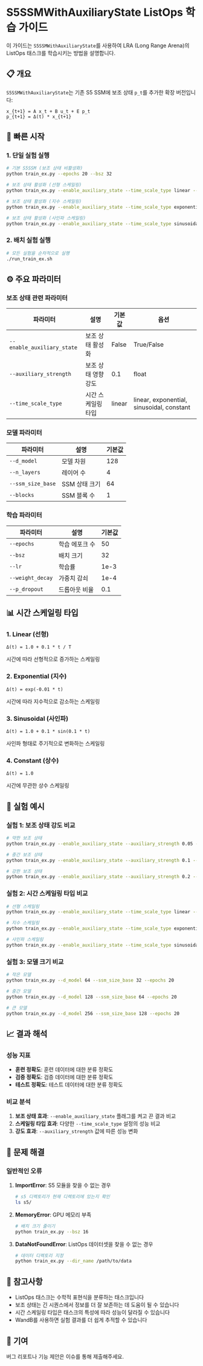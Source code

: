 # S5SSMWithAuxiliaryState ListOps 학습 가이드

이 가이드는 `S5SSMWithAuxiliaryState`를 사용하여 LRA (Long Range Arena)의 ListOps 태스크를 학습시키는 방법을 설명합니다.

## 📋 개요

`S5SSMWithAuxiliaryState`는 기존 S5 SSM에 보조 상태 `p_t`를 추가한 확장 버전입니다:

```
x_{t+1} = A x_t + B u_t + E p_t
p_{t+1} = Δ(t) * x_{t+1}
```

## 🚀 빠른 시작

### 1. 단일 실험 실행

```bash
# 기본 S5SSM (보조 상태 비활성화)
python train_ex.py --epochs 20 --bsz 32

# 보조 상태 활성화 (선형 스케일링)
python train_ex.py --enable_auxiliary_state --time_scale_type linear --epochs 20 --bsz 32

# 보조 상태 활성화 (지수 스케일링)
python train_ex.py --enable_auxiliary_state --time_scale_type exponential --epochs 20 --bsz 32

# 보조 상태 활성화 (사인파 스케일링)
python train_ex.py --enable_auxiliary_state --time_scale_type sinusoidal --epochs 20 --bsz 32
```

### 2. 배치 실험 실행

```bash
# 모든 실험을 순차적으로 실행
./run_train_ex.sh
```

## ⚙️ 주요 파라미터

### 보조 상태 관련 파라미터

| 파라미터 | 설명 | 기본값 | 옵션 |
|---------|------|--------|------|
| `--enable_auxiliary_state` | 보조 상태 활성화 | False | True/False |
| `--auxiliary_strength` | 보조 상태 영향 강도 | 0.1 | float |
| `--time_scale_type` | 시간 스케일링 타입 | linear | linear, exponential, sinusoidal, constant |

### 모델 파라미터

| 파라미터 | 설명 | 기본값 |
|---------|------|--------|
| `--d_model` | 모델 차원 | 128 |
| `--n_layers` | 레이어 수 | 4 |
| `--ssm_size_base` | SSM 상태 크기 | 64 |
| `--blocks` | SSM 블록 수 | 1 |

### 학습 파라미터

| 파라미터 | 설명 | 기본값 |
|---------|------|--------|
| `--epochs` | 학습 에포크 수 | 50 |
| `--bsz` | 배치 크기 | 32 |
| `--lr` | 학습률 | 1e-3 |
| `--weight_decay` | 가중치 감쇠 | 1e-4 |
| `--p_dropout` | 드롭아웃 비율 | 0.1 |

## 📊 시간 스케일링 타입

### 1. Linear (선형)
```
Δ(t) = 1.0 + 0.1 * t / T
```
시간에 따라 선형적으로 증가하는 스케일링

### 2. Exponential (지수)
```
Δ(t) = exp(-0.01 * t)
```
시간에 따라 지수적으로 감소하는 스케일링

### 3. Sinusoidal (사인파)
```
Δ(t) = 1.0 + 0.1 * sin(0.1 * t)
```
사인파 형태로 주기적으로 변화하는 스케일링

### 4. Constant (상수)
```
Δ(t) = 1.0
```
시간에 무관한 상수 스케일링

## 🔬 실험 예시

### 실험 1: 보조 상태 강도 비교
```bash
# 약한 보조 상태
python train_ex.py --enable_auxiliary_state --auxiliary_strength 0.05 --epochs 20

# 중간 보조 상태
python train_ex.py --enable_auxiliary_state --auxiliary_strength 0.1 --epochs 20

# 강한 보조 상태
python train_ex.py --enable_auxiliary_state --auxiliary_strength 0.2 --epochs 20
```

### 실험 2: 시간 스케일링 타입 비교
```bash
# 선형 스케일링
python train_ex.py --enable_auxiliary_state --time_scale_type linear --epochs 20

# 지수 스케일링
python train_ex.py --enable_auxiliary_state --time_scale_type exponential --epochs 20

# 사인파 스케일링
python train_ex.py --enable_auxiliary_state --time_scale_type sinusoidal --epochs 20
```

### 실험 3: 모델 크기 비교
```bash
# 작은 모델
python train_ex.py --d_model 64 --ssm_size_base 32 --epochs 20

# 중간 모델
python train_ex.py --d_model 128 --ssm_size_base 64 --epochs 20

# 큰 모델
python train_ex.py --d_model 256 --ssm_size_base 128 --epochs 20
```

## 📈 결과 해석

### 성능 지표
- **훈련 정확도**: 훈련 데이터에 대한 분류 정확도
- **검증 정확도**: 검증 데이터에 대한 분류 정확도
- **테스트 정확도**: 테스트 데이터에 대한 분류 정확도

### 비교 분석
1. **보조 상태 효과**: `--enable_auxiliary_state` 플래그를 켜고 끈 결과 비교
2. **스케일링 타입 효과**: 다양한 `--time_scale_type` 설정의 성능 비교
3. **강도 효과**: `--auxiliary_strength` 값에 따른 성능 변화

## 🐛 문제 해결

### 일반적인 오류

1. **ImportError**: S5 모듈을 찾을 수 없는 경우
   ```bash
   # s5 디렉토리가 현재 디렉토리에 있는지 확인
   ls s5/
   ```

2. **MemoryError**: GPU 메모리 부족
   ```bash
   # 배치 크기 줄이기
   python train_ex.py --bsz 16
   ```

3. **DataNotFoundError**: ListOps 데이터셋을 찾을 수 없는 경우
   ```bash
   # 데이터 디렉토리 지정
   python train_ex.py --dir_name /path/to/data
   ```

## 📝 참고사항

- ListOps 태스크는 수학적 표현식을 분류하는 태스크입니다
- 보조 상태는 긴 시퀀스에서 정보를 더 잘 보존하는 데 도움이 될 수 있습니다
- 시간 스케일링 타입은 태스크의 특성에 따라 성능이 달라질 수 있습니다
- WandB를 사용하면 실험 결과를 더 쉽게 추적할 수 있습니다

## 🤝 기여

버그 리포트나 기능 제안은 이슈를 통해 제출해주세요. 
